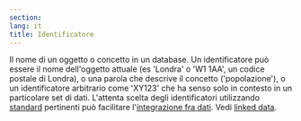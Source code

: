 ```yaml
---
section: 
lang: it
title: Identificatore
---
```


Il nome di un oggetto o concetto in un database. Un identificatore può essere il nome dell'oggetto attuale (es 'Londra' o 'W1 1AA', un codice postale di Londra), o una parola che descrive il concetto ('popolazione'), o un identificatore arbitrario come 'XY123' che ha senso solo in contesto in un particolare set di dati. L'attenta scelta degli identificatori utilizzando [standard](/glossary/it/standards/) pertinenti può facilitare l'[integrazione fra dati](/glossary/it/data-integration/). Vedi [linked data](/glossary/it/linked-data/).
